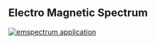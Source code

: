 ## Electro Magnetic Spectrum

[![emspectrum application](https://bhanuchander210.github.io/emspectrum/img/em.gif)](https://bhanuchander210.github.io/emspectrum)
